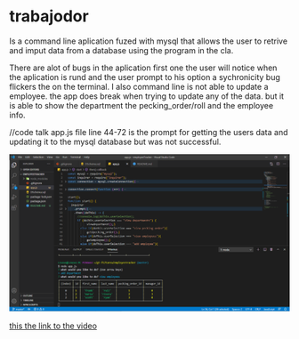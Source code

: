 # trabajodor

Is a command line aplication fuzed with mysql that allows the user to retrive and imput data from a database using the program in the cla.

There are alot of bugs in the aplication first one the user will notice
when the aplication is rund and the user prompt to his option a sychronicity
bug flickers the on the terminal. I also command line is not able to update a employee. the app does break when trying to update any of the data. but it is able to show the department  the pecking_order/roll and the employee info.
 
 //code talk app.js file line 44-72
 is the prompt for getting the users data and updating it to the mysql database but was not successful.


 
![screenshot](./assets/images/uno.png)


[this the link to the video](https://drive.google.com/file/d/1m1YzMDqCSCRnXr5LD5tpnU7bgpPg2hc-/view)
